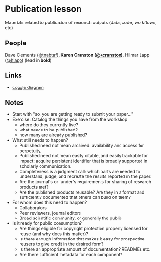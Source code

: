# Publication lesson
Materials related to publication of research outputs (data, code, workflows, etc)

## People

Dave Clements ([@tnabtaf]), **Karen Cranston ([@kcranston])**, Hilmar Lapp ([@hlapp]) (lead in **bold**)

## Links

* [coggle diagram](https://raw.githubusercontent.com/apawlik/rr-publication/master/img/Reproducible_Science_CurriculumLesson_on_Publishing.png)

## Notes

* Start with "so, you are getting ready to submit your paper..."
* Exercise: Catalog the things you have from the workshop
  * where do they currently live?
  * what needs to be published?
  * how many are already published?
* What still needs to happen?
  * Published need not mean archived: availability and access for
    perpetuity.
  * Published need not mean easily citable, and easily trackable for
    impact: acquire persistent identifier that is broadly supported in
    scholarly communication.
  * Completeness is a judgment call: which parts are needed to
    understand, judge, and recreate the results reported in the paper.
  * Are the journal's or funder's requirements for sharing of research
    products met?
  * Are the published products reusable? Are they in a format and
    sufficiently documented that others can build on them?
* For whom does this need to happen?
  * Collaborators
  * Peer reviewers, journal editors
  * Broad scientific community, or generally the public
* Is it ready for public consumption?
  * Are things eligible for copyright protection properly licensed for reuse
    (and why does this matter)?
  * Is there enough information that makes it easy for prospective
    reusers to give credit in the desired form?
  * Is there an appropriate amount of documentation? READMEs etc.
  * Are there sufficient metadata for each component?

[@tnabtaf]: http://github.com/tnabtaf
[@kcranston]: http://github.com/kcranston
[@hlapp]: http://github.com/hlapp
